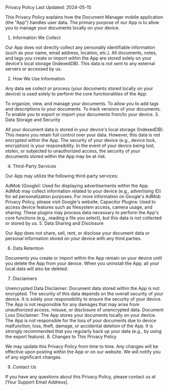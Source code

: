 Privacy Policy
Last Updated: 2024-05-15

This Privacy Policy explains how the Document Manager mobile application (the "App") handles user data. The primary purpose of our App is to allow you to manage your documents locally on your device.

1. Information We Collect

Our App does not directly collect any personally identifiable information (such as your name, email address, location, etc.). All documents, notes, and tags you create or import within the App are stored solely on your device's local storage (IndexedDB). This data is not sent to any external servers or accessed by us.

2. How We Use Information

Any data we collect or process (your documents stored locally on your device) is used solely to perform the core functionalities of the App:

To organize, view, and manage your documents.
To allow you to add tags and descriptions to your documents.
To track versions of your documents.
To enable you to export or import your documents from/to your device.
3. Data Storage and Security

All your document data is stored in your device's local storage (IndexedDB). This means you retain full control over your data. However, this data is not encrypted within the App. The security of your device (e.g., device lock, encryption) is your responsibility. In the event of your device being lost, stolen, or subjected to unauthorized access, the security of your documents stored within the App may be at risk.

4. Third-Party Services

Our App may utilize the following third-party services:

AdMob (Google): Used for displaying advertisements within the App. AdMob may collect information related to your device (e.g., advertising ID) for ad personalization purposes. For more information on Google's AdMob Privacy Policy, please visit Google's website.
Capacitor Plugins: Used to access device features such as filesystem access, camera usage, and sharing. These plugins may process data necessary to perform the App's core functions (e.g., reading a file you select), but this data is not collected or stored by us.
5. Data Sharing and Disclosure

Our App does not share, sell, rent, or disclose your document data or personal information stored on your device with any third parties.

6. Data Retention

Documents you create or import within the App remain on your device until you delete the App from your device. When you uninstall the App, all your local data will also be deleted.

7. Disclaimers

Unencrypted Data Disclaimer: Document data stored within the App is not encrypted. The security of this data depends on the overall security of your device. It is solely your responsibility to ensure the security of your device. The App is not responsible for any damages that may arise from unauthorized access, misuse, or disclosure of unencrypted data.
Document Loss Disclaimer: The App stores your documents locally on your device. The App is not responsible for the loss of your documents due to device malfunction, loss, theft, damage, or accidental deletion of the App. It is strongly recommended that you regularly back up your data (e.g., by using the export feature).
8. Changes to This Privacy Policy

We may update this Privacy Policy from time to time. Any changes will be effective upon posting within the App or on our website. We will notify you of any significant changes.

9. Contact Us

If you have any questions about this Privacy Policy, please contact us at [Your Support Email Address].

